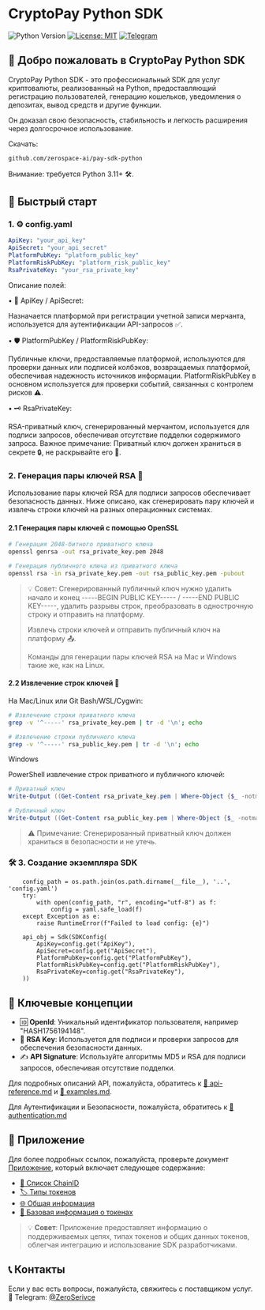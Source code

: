 # CryptoPay Python SDK

![Python Version](https://img.shields.io/badge/python-3.11+-blue.svg)
[![License: MIT](https://img.shields.io/badge/License-MIT-yellow.svg)](https://opensource.org/licenses/MIT)
[![Telegram](https://img.shields.io/badge/chat-Telegram-blue?logo=telegram)](https://t.me/ZeroSerivce)

## 🌟 Добро пожаловать в CryptoPay Python SDK

CryptoPay Python SDK - это профессиональный SDK для услуг криптовалюты, реализованный на Python, предоставляющий регистрацию пользователей, генерацию кошельков, уведомления о депозитах, вывод средств и другие функции.

Он доказал свою безопасность, стабильность и легкость расширения через долгосрочное использование.

Скачать:

```bash
github.com/zerospace-ai/pay-sdk-python
```

Внимание: требуется Python 3.11+ 🛠️.

## 🚀 Быстрый старт
### 1. ⚙️ config.yaml

```yaml
ApiKey: "your_api_key"
ApiSecret: "your_api_secret"
PlatformPubKey: "platform_public_key"
PlatformRiskPubKey: "platform_risk_public_key"
RsaPrivateKey: "your_rsa_private_key"
```

Описание полей:

• 🔑 ApiKey / ApiSecret:

Назначается платформой при регистрации учетной записи мерчанта, используется для аутентификации API-запросов ✅.

• 🛡️ PlatformPubKey / PlatformRiskPubKey:

Публичные ключи, предоставляемые платформой, используются для проверки данных или подписей колбэков, возвращаемых платформой, обеспечивая надежность источников информации. PlatformRiskPubKey в основном используется для проверки событий, связанных с контролем рисков ⚠️.

• 🗝️ RsaPrivateKey:

RSA-приватный ключ, сгенерированный мерчантом, используется для подписи запросов, обеспечивая отсутствие подделки содержимого запроса. Важное примечание: Приватный ключ должен храниться в секрете 🔒, не раскрывайте его 🚫.

### 2. Генерация пары ключей RSA 🔐

Использование пары ключей RSA для подписи запросов обеспечивает безопасность данных. Ниже описано, как сгенерировать пару ключей и извлечь строки ключей на разных операционных системах.

#### 2.1 Генерация пары ключей с помощью OpenSSL

```bash
# Генерация 2048-битного приватного ключа
openssl genrsa -out rsa_private_key.pem 2048

# Генерация публичного ключа из приватного ключа
openssl rsa -in rsa_private_key.pem -out rsa_public_key.pem -pubout
```

> 💡 Совет: Сгенерированный публичный ключ нужно удалить начало и конец -----BEGIN PUBLIC KEY----- / -----END PUBLIC KEY-----, удалить разрывы строк, преобразовать в однострочную строку и отправить на платформу.
> 
> Извлечь строки ключей и отправить публичный ключ на платформу 📤.
>
>Команды для генерации пары ключей RSA на Mac и Windows такие же, как на Linux.

#### 2.2 Извлечение строк ключей 🔑

На Mac/Linux или Git Bash/WSL/Cygwin:

```bash
# Извлечение строки приватного ключа
grep -v '^-----' rsa_private_key.pem | tr -d '\n'; echo

# Извлечение строки публичного ключа
grep -v '^-----' rsa_public_key.pem | tr -d '\n'; echo
```

Windows

PowerShell извлечение строк приватного и публичного ключей:

```powershell
# Приватный ключ
Write-Output ((Get-Content rsa_private_key.pem | Where-Object {$_ -notmatch "^-----"}) -join "")

# Публичный ключ
Write-Output ((Get-Content rsa_public_key.pem | Where-Object {$_ -notmatch "^-----"}) -join "")
```

> ⚠️ Примечание: Сгенерированный приватный ключ должен храниться в безопасности и не утечь.


### 🛠️ 3. Создание экземпляра SDK

```
    config_path = os.path.join(os.path.dirname(__file__), '..', 'config.yaml')
    try:
        with open(config_path, "r", encoding="utf-8") as f:
            config = yaml.safe_load(f)
    except Exception as e:
        raise RuntimeError(f"Failed to load config: {e}")

    api_obj = Sdk(SDKConfig(
        ApiKey=config.get("ApiKey"),
        ApiSecret=config.get("ApiSecret"),
        PlatformPubKey=config.get("PlatformPubKey"),
        PlatformRiskPubKey=config.get("PlatformRiskPubKey"),
        RsaPrivateKey=config.get("RsaPrivateKey"),
    ))
```

## 🔑 Ключевые концепции

- 🆔 **OpenId**: Уникальный идентификатор пользователя, например "HASH1756194148".
- 🔐 **RSA Key**: Используется для подписи и проверки запросов для обеспечения безопасности данных.
- ✍️ **API Signature**: Используйте алгоритмы MD5 и RSA для подписи запросов, обеспечивая отсутствие подделки.

Для подробных описаний API, пожалуйста, обратитесь к [🧩 api-reference.md](./api-reference.md) и [🧩 examples.md](./examples.md).

Для Аутентификации и Безопасности, пожалуйста, обратитесь к [🧩 authentication.md](./authentication.md)

## 📎 Приложение

Для более подробных ссылок, пожалуйста, проверьте документ [Приложение](./appendix.md), который включает следующее содержание:

- [🧩 Список ChainID](./appendix.md#-список-chainid)
- [🏷️ Типы токенов](./appendix.md#-тип-токена)
- [🌐 Общая информация](./appendix.md#-общая-информация)
- [🔰 Базовая информация о токенах](./appendix.md#-базовая-информация-о-токене)

> 💡 **Совет**: Приложение предоставляет информацию о поддерживаемых цепях, типах токенов и общих данных токенов, облегчая интеграцию и использование SDK разработчиками.

## 📞 Контакты

Если у вас есть вопросы, пожалуйста, свяжитесь с поставщиком услуг.  
💬 Telegram: [@ZeroSerivce](https://t.me/ZeroSerivce)